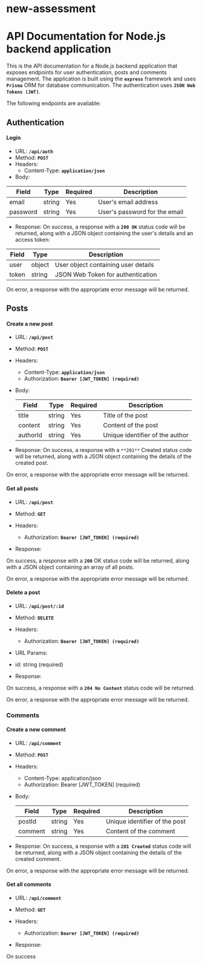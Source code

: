# new-assessment

# API Documentation for Node.js backend application

This is the API documentation for a Node.js backend application that exposes endpoints for user authentication, posts and comments management. The application is built using the **`express`** framework and uses **`Prisma`** ORM for database communication. The authentication uses **`JSON Web Tokens (JWT)`**.

The following endpoints are available:

## Authentication

#### Login

- URL: **`/api/auth`**
- Method: **`POST`**
- Headers:
  - Content-Type: **`application/json`**
- Body:

| Field    | Type   | Required | Description                   |
| -------- | ------ | -------- | ----------------------------- |
| email    | string | Yes      | User's email address          |
| password | string | Yes      | User's password for the email |

- Response:
  On success, a response with a **`200 OK`** status code will be returned, along with a JSON object containing the user's details and an access token:

| Field | Type   | Description                         |
| ----- | ------ | ----------------------------------- |
| user  | object | User object containing user details |
| token | string | JSON Web Token for authentication   |

On error, a response with the appropriate error message will be returned.

## Posts

#### Create a new post

- URL: **`/api/post`**
- Method: **`POST`**
- Headers:
  - Content-Type: **`application/json`**
  - Authorization: **`Bearer [JWT_TOKEN] (required)`**
- Body:

  | Field    | Type   | Required | Description                     |
  | -------- | ------ | -------- | ------------------------------- |
  | title    | string | Yes      | Title of the post               |
  | content  | string | Yes      | Content of the post             |
  | authorId | string | Yes      | Unique identifier of the author |

- Response:
  On success, a response with a `**201**` Created status code will be returned, along with a JSON object containing the details of the created post.

On error, a response with the appropriate error message will be returned.

#### Get all posts

- URL: **`/api/post`**

- Method: **`GET`**

- Headers:

  - Authorization: **`Bearer [JWT_TOKEN] (required)`**

- Response:

On success, a response with a **`200`** OK status code will be returned, along with a JSON object containing an array of all posts.

On error, a response with the appropriate error message will be returned.

#### Delete a post

- URL: **`/api/post/:id`**

- Method: **`DELETE`**

- Headers:

  - Authorization: **`Bearer [JWT_TOKEN] (required)`**

- URL Params:

- id: string (required)
- Response:

On success, a response with a **`204 No Content`** status code will be returned.

On error, a response with the appropriate error message will be returned.

### Comments

#### Create a new comment

- URL: **`/api/comment`**
- Method: **`POST`**
- Headers:
  - Content-Type: application/json
  - Authorization: Bearer [JWT_TOKEN] (required)
- Body:

  | Field   | Type   | Required | Description                   |
  | ------- | ------ | -------- | ----------------------------- |
  | postId  | string | Yes      | Unique identifier of the post |
  | comment | string | Yes      | Content of the comment        |

- Response:
  On success, a response with a **`201 Created`** status code will be returned, along with a JSON object containing the details of the created comment.

On error, a response with the appropriate error message will be returned.

#### Get all comments

- URL: **`/api/comment`**

- Method: **`GET`**

- Headers:

  - Authorization: **`Bearer [JWT_TOKEN] (required)`**

- Response:

On success

